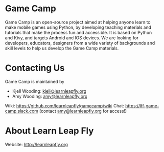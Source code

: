 # Game Camp
Game Camp is an open-source project aimed at helping anyone learn to make mobile games using Python, by developing teaching materials and tutorials that make the process fun and accessible. It is based on Python and Kivy, and targets Android and IOS devices. We are looking for developers, educators, designers from a wide variety of backgrounds and skill levels to help us develop the Game Camp materials.

# Contacting Us
Game Camp is maintained by 
* Kjell Wooding: kjell@learnleapfly.org
* Amy Wooding: amy@learnleapfly.org


Wiki: https://github.com/learnleapfly/gamecamp/wiki
Chat: https://lff-game-camp.slack.com (contact amy@learnleapfly.org for access!)



# About Learn Leap Fly
Website: http://learnleapfly.org
